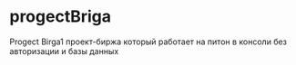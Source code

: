 # progectBriga
  Progect Birga1 проект-биржа который работает на питон в консоли без авторизации и базы данных
